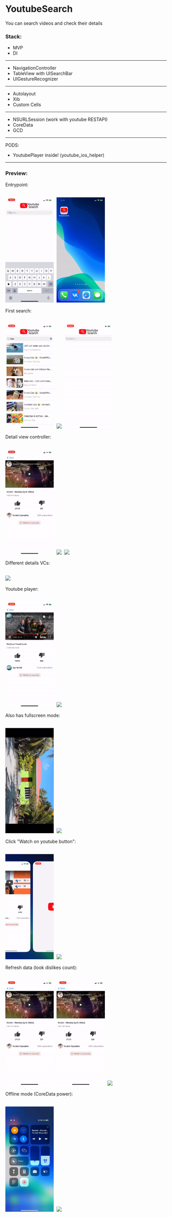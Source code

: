 # YoutubeSearch
You can search videos and check their details
### Stack:
- MVP
- DI
---
- NavigationController
- TableView with UISearchBar
- UIGestureRecognizer
---
- Autolayout
- Xib
- Custom Cells
---
- NSURLSession (work with youtube RESTAPI)
- CoreData
- GCD
- - - -
PODS:
- YoutubePlayer inside! (youtube_ios_helper)
- - - -
### Preview:
<p>Entrypoint:</p>
<kbd>
  <br/>
  <img src="/readme_sources/entrypoint.jpg" width="30%"/>
  <img src="/readme_sources/entrypoint.gif" width="30%"/>
</kbd>
<br/>
<p>First search:</p>
<kbd>
  <br/>
  <img src="/readme_sources/firstsearch.jpg" width="30%"/>
  <img src="/readme_sources/firstsearch.gif" width="30%"/>
  <img src="/readme_sources/firstsearch_without_connection.gif" width="30%"/>
</kbd>
<br/>
<p>Detail view controller:</p>
<kbd>
  <br/>
  <img src="/readme_sources/details.jpg" width="30%"/>
  <img src="/readme_sources/details.gif" width="30%"/>
  <img src="/readme_sources/details_without_connection.gif" width="30%"/>
</kbd>
<br/>
<p>Different details VCs:</p>
<kbd>
  <br/>
  <img src="/readme_sources/moredetails.gif" width="30%"/>
</kbd>
<br/>
<p>Youtube player:</p>
<kbd>
  <br/>
  <img src="/readme_sources/player.jpg" width="30%"/>
  <img src="/readme_sources/player.gif" width="30%"/>
</kbd>
<br/>
<p>Also has fullscreen mode:</p>
<kbd>
  <br/>
  <img src="/readme_sources/fullscreen.jpg" width="30%"/>
  <img src="/readme_sources/fullscreen.gif" width="30%"/>
</kbd>
<br/>
<p>Click "Watch on youtube button":</p>
<kbd>
  <br/>
  <img src="/readme_sources/watchbutton.jpg" width="30%"/>
  <img src="/readme_sources/watchbutton.gif" width="30%"/>
</kbd>
<br/>
<p>Refresh data (look dislikes count):</p>
<kbd>
  <br/>
  <img src="/readme_sources/refreshdata_before.jpg" width="30%"/>
  <img src="/readme_sources/refreshdata_after.jpg" width="30%"/>
  <img src="/readme_sources/refreshdata.gif" width="30%"/>
</kbd>
<br/>
<p>Offline mode (CoreData power):</p>
<kbd>
  <br/>
  <img src="/readme_sources/offline.jpg" width="30%"/>
  <img src="/readme_sources/offline.gif" width="30%"/>
</kbd>
<br/>
